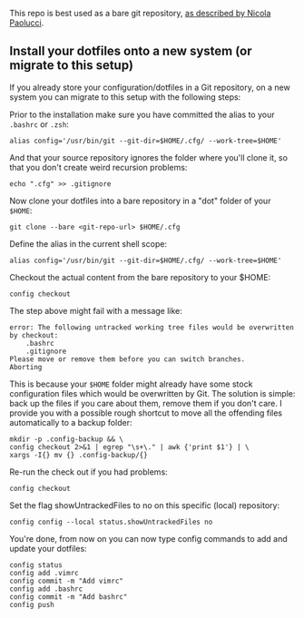 This repo is best used as a bare git repository, [as described by Nicola Paolucci](https://developer.atlassian.com/blog/2016/02/best-way-to-store-dotfiles-git-bare-repo/). 

## Install your dotfiles onto a new system (or migrate to this setup)
If you already store your configuration/dotfiles in a Git repository, on a new system you can migrate to this setup with the following steps:

Prior to the installation make sure you have committed the alias to your `.bashrc` or `.zsh`:

```
alias config='/usr/bin/git --git-dir=$HOME/.cfg/ --work-tree=$HOME'
```

And that your source repository ignores the folder where you'll clone it, so that you don't create weird recursion problems:

```
echo ".cfg" >> .gitignore
```

Now clone your dotfiles into a bare repository in a "dot" folder of your `$HOME`:

```
git clone --bare <git-repo-url> $HOME/.cfg
```

Define the alias in the current shell scope:

```
alias config='/usr/bin/git --git-dir=$HOME/.cfg/ --work-tree=$HOME'
```

Checkout the actual content from the bare repository to your $HOME:

```
config checkout
```

The step above might fail with a message like:

```
error: The following untracked working tree files would be overwritten by checkout:
    .bashrc
    .gitignore
Please move or remove them before you can switch branches.
Aborting
```

This is because your `$HOME` folder might already have some stock configuration files which would be overwritten by Git. The solution is simple: back up the files if you care about them, remove them if you don't care. I provide you with a possible rough shortcut to move all the offending files automatically to a backup folder:

```
mkdir -p .config-backup && \
config checkout 2>&1 | egrep "\s+\." | awk {'print $1'} | \
xargs -I{} mv {} .config-backup/{}
```

Re-run the check out if you had problems:


```
config checkout
```

Set the flag showUntrackedFiles to no on this specific (local) repository:


```
config config --local status.showUntrackedFiles no
```

You're done, from now on you can now type config commands to add and update your dotfiles:

```
config status
config add .vimrc
config commit -m "Add vimrc"
config add .bashrc
config commit -m "Add bashrc"
config push
```
